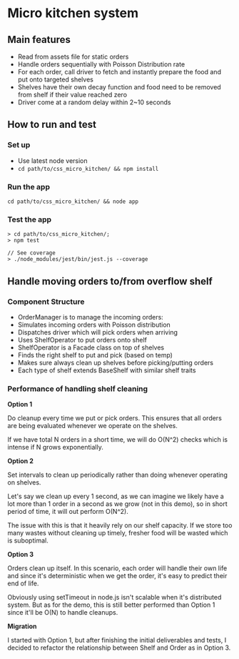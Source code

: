 # Micro kitchen system

## Main features
* Read from assets file for static orders
* Handle orders sequentially with Poisson Distribution rate
* For each order, call driver to fetch and instantly prepare the food and put onto targeted shelves
* Shelves have their own decay function and food need to be removed from shelf if their value reached zero
* Driver come at a random delay within 2~10 seconds

## How to run and test
### Set up
* Use latest node version
* `cd path/to/css_micro_kitchen/ && npm install`

### Run the app
`cd path/to/css_micro_kitchen/ && node app`

### Test the app
```
> cd path/to/css_micro_kitchen/;
> npm test

// See coverage
> ./node_modules/jest/bin/jest.js --coverage
```

## Handle moving orders to/from overflow shelf

### Component Structure
* OrderManager is to manage the incoming orders:
 * Simulates incoming orders with Poisson distribution
 * Dispatches driver which will pick orders when arriving
 * Uses ShelfOperator to put orders onto shelf
* ShelfOperator is a Facade class on top of shelves
 * Finds the right shelf to put and pick (based on temp)
 * Makes sure always clean up shelves before picking/putting orders
* Each type of shelf extends BaseShelf with similar shelf traits

### Performance of handling shelf cleaning
**Option 1**

Do cleanup every time we put or pick orders. This ensures that all orders are being evaluated whenever we operate on the shelves.

If we have total N orders in a short time, we will do O(N^2) checks which is intense if N grows exponentially.

**Option 2**

Set intervals to clean up periodically rather than doing whenever operating on shelves.

Let's say we clean up every 1 second, as we can imagine we likely have a lot more than 1 order in a second as we grow (not in this demo), so in short period of time, it will out perform O(N^2).

The issue with this is that it heavily rely on our shelf capacity. If we store too many wastes without cleaning up timely, fresher food will be wasted which is suboptimal.

**Option 3**

Orders clean up itself. In this scenario, each order will handle their own life and since it's deterministic when we get the order, it's easy to predict their end of life.

Obviously using setTimeout in node.js isn't scalable when it's distributed system. But as for the demo, this is still better performed than Option 1 since it'll be O(N) to handle cleanups.

**Migration**

I started with Option 1, but after finishing the initial deliverables and tests, I decided to refactor the relationship between Shelf and Order as in Option 3.